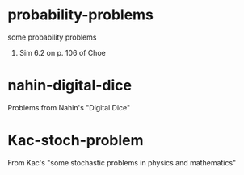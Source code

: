 # probability-problems
some probability problems

1. Sim 6.2 on p. 106 of Choe

# nahin-digital-dice
Problems from Nahin's "Digital Dice"

# Kac-stoch-problem
From Kac's "some stochastic problems in physics and mathematics"
